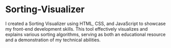 # Sorting-Visualizer
I created a Sorting Visualizer using HTML, CSS, and JavaScript to showcase my front-end development skills. This tool effectively visualizes and explains various sorting algorithms, serving as both an educational resource and a demonstration of my technical abilities.
